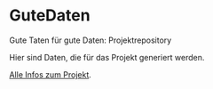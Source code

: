 # GuteDaten
Gute Taten für gute Daten: Projektrepository

Hier sind Daten, die für das Projekt generiert werden. 

[Alle Infos zum Projekt](http://okfn.at/gutedaten). 
